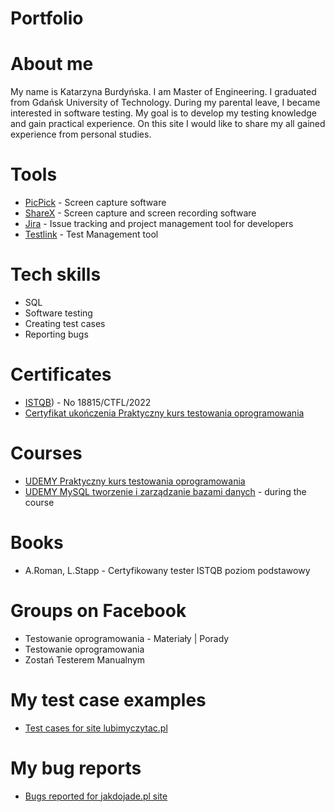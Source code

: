 # Portfolio
# About me
My name is Katarzyna Burdyńska. I am Master of Engineering. I graduated from Gdańsk University of Technology. 
During my parental leave, I became interested in software testing. My goal is to develop my testing knowledge and gain practical experience.
On this site I would like to share my all gained experience from personal studies.
# Tools
- [PicPick](https://picpick.app/pl/) - Screen capture software
- [ShareX](https://getsharex.com/) - Screen capture and screen recording software
- [Jira](https://www.atlassian.com/pl/software/jira) - Issue tracking and project management tool for developers
- [Testlink](https://testlink.org/) - Test Management tool
# Tech skills
- SQL
- Software testing
- Creating test cases
- Reporting bugs
# Certificates
  - [ISTQB](https://drive.google.com/drive/u/1/folders/1l9kfTNxvg7gEFQuBvo0dqdFacZMTvU-o)) - No 18815/CTFL/2022
  - [Certyfikat ukończenia Praktyczny kurs testowania oprogramowania](https://drive.google.com/drive/u/1/folders/1l9kfTNxvg7gEFQuBvo0dqdFacZMTvU-o)
# Courses
  - [UDEMY Praktyczny kurs testowania oprogramowania](https://www.udemy.com/course/praktyczny-kurs-testowania-oprogramowania/)
  - [UDEMY MySQL tworzenie i zarządzanie bazami danych](https://www.udemy.com/course/mysql-tworzenie-i-zarzadzanie-bazami-danych/) - during the course
# Books
  - A.Roman, L.Stapp - Certyfikowany tester ISTQB poziom podstawowy
# Groups on Facebook
  - Testowanie oprogramowania - Materiały | Porady
  - Testowanie oprogramowania
  - Zostań Testerem Manualnym
# My test case examples
  - [Test cases for site lubimyczytac.pl](https://drive.google.com/file/d/1D0U3e0dmMuxV9BhgH6o3SbcsDLrxSCTp/view)
# My bug reports
  - [Bugs reported for jakdojade.pl site](https://drive.google.com/file/d/1sT9iaFAbBvyUNfqiVNUetuxjsRdTjKRV/view)
